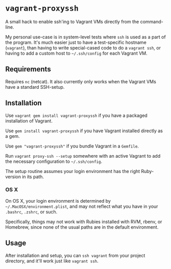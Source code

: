 # `vagrant-proxyssh`

A small hack to enable ssh'ing to Vagrant VMs directly from the command-line.

My personal use-case is in system-level tests where `ssh` is used as a part of the program.
It's much easier just to have a test-specific hostname (`vagrant`), than having to write
special-cased code to do a `vagrant ssh`, or having to add a custom host to `~/.ssh/config`
for each Vagrant VM.


## Requirements

Requires `nc` (netcat). It also currently only works when the Vagrant VMs have a standard
SSH-setup.


## Installation

Use `vagrant gem install vagrant-proxyssh` if you have a packaged installation of Vagrant.

Use `gem install vagrant-proxyssh` if you have Vagrant installed directly as a gem.

Use `gem "vagrant-proxyssh"` if you bundle Vagrant in a `Gemfile`.

Run `vagrant proxy-ssh --setup` somewhere with an active Vagrant to add the necessary
configuration to `~/.ssh/config`.

The setup routine assumes your login environment has the right Ruby-version in its path.

### OS X

On OS X, your login environment is determined by `~/.MacOSX/environment.plist`, and may
not reflect what you have in your `.bashrc`, `.zshrc`, or such.

Specifically, things may not work with Rubies installed with RVM, rbenv, or Homebrew,
since none of the usual paths are in the default environment.


## Usage

After installation and setup, you can `ssh vagrant` from your project directory,
and it'll work just like `vagrant ssh`.
